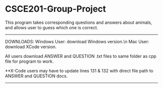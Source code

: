 # CSCE201-Group-Project
This program takes corresponding questions and answers about animals, and allows user to guess which one is correct.
_________________________________________
DOWNLOADS: 
Windows User: download Windows version.\n 
Mac User: download XCode version. 

All users download ANSWER and QUESTION .txt files to same folder as cpp file for program to work.  

**X-Code users may have to update lines 131 & 132 with direct file path to ANSWER and QUESTION docs.
_________________________________________
